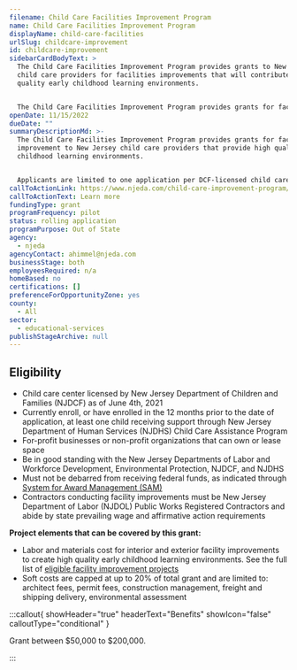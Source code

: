 ```yaml
---
filename: Child Care Facilities Improvement Program
name: Child Care Facilities Improvement Program
displayName: child-care-facilities
urlSlug: childcare-improvement
id: childcare-improvement
sidebarCardBodyText: >
  The Child Care Facilities Improvement Program provides grants to New Jersey
  child care providers for facilities improvements that will contribute to high
  quality early childhood learning environments.


  The Child Care Facilities Improvement Program provides grants for facilities improvement to New Jersey child care providers that provide high quality early childhood learning environments.
openDate: 11/15/2022
dueDate: ""
summaryDescriptionMd: >-
  The Child Care Facilities Improvement Program provides grants for facilities
  improvement to New Jersey child care providers that provide high quality early
  childhood learning environments.


  Applicants are limited to one application per DCF-licensed child care center location, and two applications per `Entity ID Number (EIN)|ein` .
callToActionLink: https://www.njeda.com/child-care-improvement-program/
callToActionText: Learn more
fundingType: grant
programFrequency: pilot
status: rolling application
programPurpose: Out of State
agency:
  - njeda
agencyContact: ahimmel@njeda.com
businessStage: both
employeesRequired: n/a
homeBased: no
certifications: []
preferenceForOpportunityZone: yes
county:
  - All
sector:
  - educational-services
publishStageArchive: null
---
```

## Eligibility

* Child care center licensed by New Jersey Department of Children and Families (NJDCF) as of June 4th, 2021
* Currently enroll, or have enrolled in the 12 months prior to the date of application, at least one child receiving support through New Jersey Department of Human Services (NJDHS) Child Care Assistance Program
* For-profit businesses or non-profit organizations that can own or lease space
* Be in good standing with the New Jersey Departments of Labor and Workforce Development, Environmental Protection, NJDCF, and NJDHS
* Must not be debarred from receiving federal funds, as indicated through [System for Award Management (SAM)](https://sam.gov/content/home)
* Contractors conducting facility improvements must be New Jersey Department of Labor (NJDOL) Public Works Registered Contractors and abide by state prevailing wage and affirmative action requirements

**Project elements that can be covered by this grant:**

* Labor and materials cost for interior and exterior facility improvements to create high quality early childhood learning environments. See the full list of [eligible facility improvement projects](https://www.njeda.com/wp-content/uploads/2022/05/Child-Care-Facilities-Improvement-Eligible-Projects.pdf)
* Soft costs are capped at up to 20% of total grant and are limited to: architect fees, permit fees, construction management, freight and shipping delivery, environmental assessment

:::callout{ showHeader="true" headerText="Benefits" showIcon="false" calloutType="conditional" }

Grant between $50,000 to $200,000.

:::